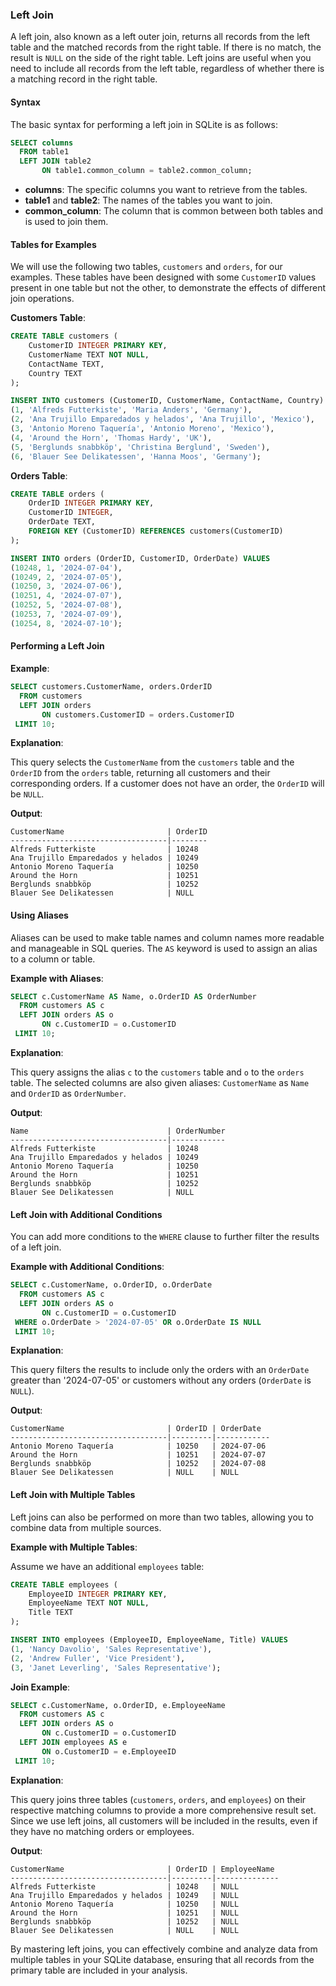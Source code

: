 

### Left Join

A left join, also known as a left outer join, returns all records from the left table and the matched records from the right table. If there is no match, the result is `NULL` on the side of the right table. Left joins are useful when you need to include all records from the left table, regardless of whether there is a matching record in the right table.

#### Syntax

The basic syntax for performing a left join in SQLite is as follows:

```sql
SELECT columns
  FROM table1
  LEFT JOIN table2
       ON table1.common_column = table2.common_column;
```

- **columns**: The specific columns you want to retrieve from the tables.
- **table1** and **table2**: The names of the tables you want to join.
- **common_column**: The column that is common between both tables and is used to join them.

#### Tables for Examples

We will use the following two tables, `customers` and `orders`, for our examples. These tables have been designed with some `CustomerID` values present in one table but not the other, to demonstrate the effects of different join operations.

**Customers Table**:

```sql
CREATE TABLE customers (
    CustomerID INTEGER PRIMARY KEY,
    CustomerName TEXT NOT NULL,
    ContactName TEXT,
    Country TEXT
);

INSERT INTO customers (CustomerID, CustomerName, ContactName, Country) VALUES
(1, 'Alfreds Futterkiste', 'Maria Anders', 'Germany'),
(2, 'Ana Trujillo Emparedados y helados', 'Ana Trujillo', 'Mexico'),
(3, 'Antonio Moreno Taquería', 'Antonio Moreno', 'Mexico'),
(4, 'Around the Horn', 'Thomas Hardy', 'UK'),
(5, 'Berglunds snabbköp', 'Christina Berglund', 'Sweden'),
(6, 'Blauer See Delikatessen', 'Hanna Moos', 'Germany');
```

**Orders Table**:

```sql
CREATE TABLE orders (
    OrderID INTEGER PRIMARY KEY,
    CustomerID INTEGER,
    OrderDate TEXT,
    FOREIGN KEY (CustomerID) REFERENCES customers(CustomerID)
);

INSERT INTO orders (OrderID, CustomerID, OrderDate) VALUES
(10248, 1, '2024-07-04'),
(10249, 2, '2024-07-05'),
(10250, 3, '2024-07-06'),
(10251, 4, '2024-07-07'),
(10252, 5, '2024-07-08'),
(10253, 7, '2024-07-09'),
(10254, 8, '2024-07-10');
```

#### Performing a Left Join

**Example**:

```sql
SELECT customers.CustomerName, orders.OrderID
  FROM customers
  LEFT JOIN orders
       ON customers.CustomerID = orders.CustomerID
 LIMIT 10;
```

**Explanation**:

This query selects the `CustomerName` from the `customers` table and the `OrderID` from the `orders` table, returning all customers and their corresponding orders. If a customer does not have an order, the `OrderID` will be `NULL`.

**Output**:

```plaintext
CustomerName                       | OrderID
-----------------------------------|--------
Alfreds Futterkiste                | 10248
Ana Trujillo Emparedados y helados | 10249
Antonio Moreno Taquería            | 10250
Around the Horn                    | 10251
Berglunds snabbköp                 | 10252
Blauer See Delikatessen            | NULL
```

#### Using Aliases

Aliases can be used to make table names and column names more readable and manageable in SQL queries. The `AS` keyword is used to assign an alias to a column or table.

**Example with Aliases**:

```sql
SELECT c.CustomerName AS Name, o.OrderID AS OrderNumber
  FROM customers AS c
  LEFT JOIN orders AS o
       ON c.CustomerID = o.CustomerID
 LIMIT 10;
```

**Explanation**:

This query assigns the alias `c` to the `customers` table and `o` to the `orders` table. The selected columns are also given aliases: `CustomerName` as `Name` and `OrderID` as `OrderNumber`.

**Output**:

```plaintext
Name                               | OrderNumber
-----------------------------------|------------
Alfreds Futterkiste                | 10248
Ana Trujillo Emparedados y helados | 10249
Antonio Moreno Taquería            | 10250
Around the Horn                    | 10251
Berglunds snabbköp                 | 10252
Blauer See Delikatessen            | NULL
```

#### Left Join with Additional Conditions

You can add more conditions to the `WHERE` clause to further filter the results of a left join.

**Example with Additional Conditions**:

```sql
SELECT c.CustomerName, o.OrderID, o.OrderDate
  FROM customers AS c
  LEFT JOIN orders AS o
       ON c.CustomerID = o.CustomerID
 WHERE o.OrderDate > '2024-07-05' OR o.OrderDate IS NULL
 LIMIT 10;
```

**Explanation**:

This query filters the results to include only the orders with an `OrderDate` greater than '2024-07-05' or customers without any orders (`OrderDate` is `NULL`).

**Output**:

```plaintext
CustomerName                       | OrderID | OrderDate
-----------------------------------|---------|------------
Antonio Moreno Taquería            | 10250   | 2024-07-06
Around the Horn                    | 10251   | 2024-07-07
Berglunds snabbköp                 | 10252   | 2024-07-08
Blauer See Delikatessen            | NULL    | NULL
```

#### Left Join with Multiple Tables

Left joins can also be performed on more than two tables, allowing you to combine data from multiple sources.

**Example with Multiple Tables**:

Assume we have an additional `employees` table:

```sql
CREATE TABLE employees (
    EmployeeID INTEGER PRIMARY KEY,
    EmployeeName TEXT NOT NULL,
    Title TEXT
);

INSERT INTO employees (EmployeeID, EmployeeName, Title) VALUES
(1, 'Nancy Davolio', 'Sales Representative'),
(2, 'Andrew Fuller', 'Vice President'),
(3, 'Janet Leverling', 'Sales Representative');
```

**Join Example**:

```sql
SELECT c.CustomerName, o.OrderID, e.EmployeeName
  FROM customers AS c
  LEFT JOIN orders AS o
       ON c.CustomerID = o.CustomerID
  LEFT JOIN employees AS e
       ON o.CustomerID = e.EmployeeID
 LIMIT 10;
```

**Explanation**:

This query joins three tables (`customers`, `orders`, and `employees`) on their respective matching columns to provide a more comprehensive result set. Since we use left joins, all customers will be included in the results, even if they have no matching orders or employees.

**Output**:

```plaintext
CustomerName                       | OrderID | EmployeeName
-----------------------------------|---------|--------------
Alfreds Futterkiste                | 10248   | NULL
Ana Trujillo Emparedados y helados | 10249   | NULL
Antonio Moreno Taquería            | 10250   | NULL
Around the Horn                    | 10251   | NULL
Berglunds snabbköp                 | 10252   | NULL
Blauer See Delikatessen            | NULL    | NULL
```

By mastering left joins, you can effectively combine and analyze data from multiple tables in your SQLite database, ensuring that all records from the primary table are included in your analysis.
